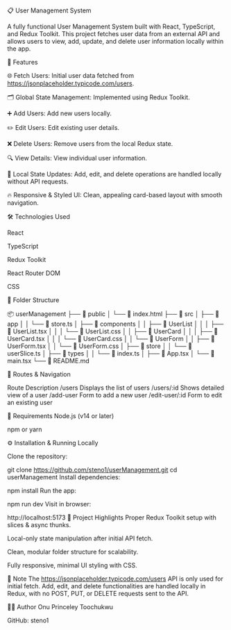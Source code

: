 📋 User Management System


A fully functional User Management System built with React, TypeScript, and Redux Toolkit. This project fetches user data from an external API and allows users to view, add, update, and delete user information locally within the app.


🚀 Features


🌐 Fetch Users: Initial user data fetched from https://jsonplaceholder.typicode.com/users.

🗂️ Global State Management: Implemented using Redux Toolkit.

➕ Add Users: Add new users locally.

✏️ Edit Users: Edit existing user details.

❌ Delete Users: Remove users from the local Redux state.

🔍 View Details: View individual user information.

🔄 Local State Updates: Add, edit, and delete operations are handled locally without API requests.

🔥 Responsive & Styled UI: Clean, appealing card-based layout with smooth navigation.


🛠️ Technologies Used


React

TypeScript

Redux Toolkit

React Router DOM

CSS



📂 Folder Structure


📦 userManagement
├── 📂 public
│   └── 📄 index.html
├── 📂 src
│   ├── 📂 app
│   │   └── 📄 store.ts
│   ├── 📂 components
│   │   ├── 📂 UserList
│   │   │   ├── 📄 UserList.tsx
│   │   │   └── 📄 UserList.css
│   │   ├── 📂 UserCard
│   │   │   ├── 📄 UserCard.tsx
│   │   │   └── 📄 UserCard.css
│   │   └── 📂 UserForm
│   │       ├── 📄 UserForm.tsx
│   │       └── 📄 UserForm.css
│   ├── 📂 store
│   │   └── 📄 userSlice.ts
│   ├── 📂 types
│   │   └── 📄 index.ts
│   ├── 📄 App.tsx
│   └── 📄 main.tsx
└── 📄 README.md



🚦 Routes & Navigation



Route	Description
/users	Displays the list of users
/users/:id	Shows detailed view of a user
/add-user	Form to add a new user
/edit-user/:id	Form to edit an existing user

📌 Requirements
Node.js (v14 or later)

npm or yarn

⚙️ Installation & Running Locally


Clone the repository:

git clone https://github.com/steno1/userManagement.git
cd userManagement
Install dependencies:

npm install
Run the app:

npm run dev
Visit in browser:

http://localhost:5173
🌟 Project Highlights
Proper Redux Toolkit setup with slices & async thunks.

Local-only state manipulation after initial API fetch.

Clean, modular folder structure for scalability.

Fully responsive, minimal UI styling with CSS.


📝 Note
The https://jsonplaceholder.typicode.com/users API is only used for initial fetch. Add, edit, and delete functionalities are handled locally in Redux, with no POST, PUT, or DELETE requests sent to the API.


👨‍💻 Author
Onu Princeley Toochukwu

GitHub: steno1
